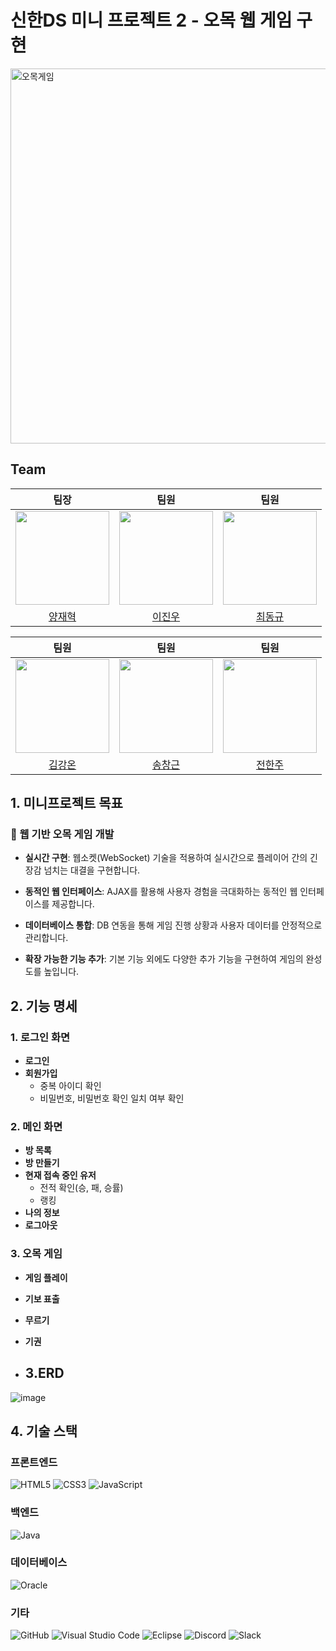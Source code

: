 # 신한DS 미니 프로젝트 2 - 오목 웹 게임 구현

<img src="https://github.com/dlehgus97/SHDS_Mini_Project2/assets/76528931/31441d4c-60a7-458c-bd33-b614f25349dd" width="600" alt="오목게임">

## Team
| 팀장 | 팀원 | 팀원 |
|:-:|:-:|:-:|
| <img src="https://avatars.githubusercontent.com/u/107400911?v=4" width="150" height="150"/> | <img src="https://avatars.githubusercontent.com/u/76528931?v=4" width="150" height="150"/> | <img src="https://avatars.githubusercontent.com/u/39136303?v=4" width="150" height="150"/> |
| [양재혁](https://github.com/Akkapda) | [이진우](https://github.com/dlehgus97) | [최동규](https://github.com/dongdongchoi) |

| 팀원 | 팀원 | 팀원 |
|:-:|:-:|:-:|
| <img src="https://avatars.githubusercontent.com/u/128129450?v=4" width="150" height="150"/> | <img src="https://avatars.githubusercontent.com/u/47552691?v=4" width="150" height="150"/> | <img src="https://avatars.githubusercontent.com/u/142489569?v=4" width="150" height="150"/> |
| [김강온](https://github.com/kimgo816) | [송창근](https://github.com/david8943) | [전한주](https://github.com/hanjucoding) |

## 1. 미니프로젝트 목표

### 🎯 웹 기반 오목 게임 개발

- **실시간 구현**: 웹소켓(WebSocket) 기술을 적용하여 실시간으로 플레이어 간의 긴장감 넘치는 대결을 구현합니다.
  
- **동적인 웹 인터페이스**: AJAX를 활용해 사용자 경험을 극대화하는 동적인 웹 인터페이스를 제공합니다.
  
- **데이터베이스 통합**: DB 연동을 통해 게임 진행 상황과 사용자 데이터를 안정적으로 관리합니다.
  
- **확장 가능한 기능 추가**: 기본 기능 외에도 다양한 추가 기능을 구현하여 게임의 완성도를 높입니다.

## 2. 기능 명세

### 1. 로그인 화면
- **로그인**
- **회원가입**
  - 중복 아이디 확인
  - 비밀번호, 비밀번호 확인 일치 여부 확인

### 2. 메인 화면
- **방 목록**
- **방 만들기**
- **현재 접속 중인 유저**
  - 전적 확인(승, 패, 승률)
  - 랭킹
- **나의 정보**
- **로그아웃**

### 3. 오목 게임
- **게임 플레이**
- **기보 표출**
- **무르기**
- **기권**

- ## 3.ERD

![image](https://github.com/dlehgus97/SHDS_Mini_Project2/assets/76528931/15246482-03b1-4f11-b489-79cfd47ed310)

## 4. 기술 스택

### 프론트엔드
![HTML5](https://img.shields.io/badge/html5-%23E34F26.svg?style=for-the-badge&logo=html5&logoColor=white)
![CSS3](https://img.shields.io/badge/css3-%231572B6.svg?style=for-the-badge&logo=css3&logoColor=white)
![JavaScript](https://img.shields.io/badge/javascript-%23323330.svg?style=for-the-badge&logo=javascript&logoColor=%23F7DF1E)

### 백엔드
![Java](https://img.shields.io/badge/java-%23ED8B00.svg?style=for-the-badge&logo=openjdk&logoColor=white)

### 데이터베이스
![Oracle](https://img.shields.io/badge/Oracle-F80000?style=for-the-badge&logo=oracle&logoColor=white)

### 기타
![GitHub](https://img.shields.io/badge/github-%23121011.svg?style=for-the-badge&logo=github&logoColor=white)
![Visual Studio Code](https://img.shields.io/badge/Visual%20Studio%20Code-0078d7.svg?style=for-the-badge&logo=visual-studio-code&logoColor=white)
![Eclipse](https://img.shields.io/badge/Eclipse-FE7A16.svg?style=for-the-badge&logo=Eclipse&logoColor=white)
![Discord](https://img.shields.io/badge/Discord-%235865F2.svg?style=for-the-badge&logo=discord&logoColor=white)
![Slack](https://img.shields.io/badge/Slack-4A154B?style=for-the-badge&logo=slack&logoColor=white)







